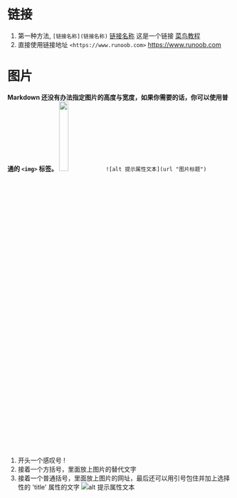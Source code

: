 # 链接
1. 第一种方法, `[链接名称](链接名称)`
    [链接名称](链接名称)
    这是一个链接 [菜鸟教程](https://www.runoob.com)
2. 直接使用链接地址 `<https://www.runoob.com>`
    <https://www.runoob.com>

# 图片

**Markdown 还没有办法指定图片的高度与宽度，如果你需要的话，你可以使用普通的 `<img>` 标签。**
<img src="img/img1.jpg" width="20%" >
`![alt 提示属性文本](url "图片标题")`
1. 开头一个感叹号 !
2. 接着一个方括号，里面放上图片的替代文字
3. 接着一个普通括号，里面放上图片的网址，最后还可以用引号包住并加上选择性的 'title' 属性的文字
![alt 提示属性文本](img/img1.jpg "图片标题")

